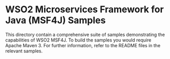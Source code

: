 # WSO2 Microservices Framework for Java (MSF4J) Samples

This directory contain a comprehensive suite of samples demonstrating the capabilities of WSO2 MSF4J. To build the samples
you would require Apache Maven 3. For further information, refer to the README files in the relevant samples.

